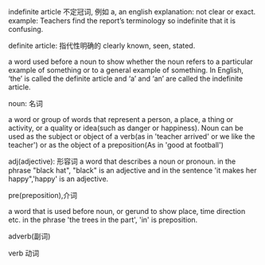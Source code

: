 indefinite article 不定冠词, 例如 a, an
english explanation: not clear or exact.
example: Teachers find the report’s terminology so indefinite that it is confusing.


definite article: 指代性明确的
clearly known, seen, stated.

a word used before a noun to show whether the noun refers to a particular example of something or to a general example of something. In English, ‘the’ is called the definite article and ‘a’ and ‘an’ are called the indefinite article.



noun: 名词

a word or group of words that represent a person, a place, a thing or activity, or a quality or idea(such as danger or happiness). Noun can be used as the subject or object of a verb(as in 'teacher arrived' or we like the teacher') or as the object of a preposition(As in 'good at football')

adj(adjective): 形容词
a word that describes a noun or pronoun. in the phrase "black hat", "black" is an adjective and in the sentence 'it makes her happy",'happy' is an adjective.


pre(preposition),介词

a word that is used before noun, or gerund to show place, time direction etc. in the phrase 'the trees in the part', 'in' is preposition.

adverb(副词)


verb 动词